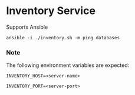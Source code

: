 # Inventory Service

Supports Ansible


```ansible -i ./inventory.sh -m ping databases```

### Note

The following environment variables are expected:

```INVENTORY_HOST=<server-name>```

```INVENTORY_PORT=<server-port>```

